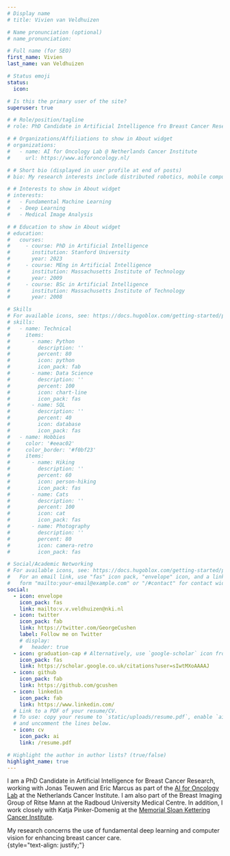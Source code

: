 ```yaml
---
# Display name
# title: Vivien van Veldhuizen

# Name pronunciation (optional)
# name_pronunciation:

# Full name (for SEO)
first_name: Vivien
last_name: van Veldhuizen

# Status emoji
status:
  icon:

# Is this the primary user of the site?
superuser: true

# # Role/position/tagline
# role: PhD Candidate in Artificial Intelligence fro Breast Cancer Research

# # Organizations/Affiliations to show in About widget
# organizations:
#   - name: AI for Oncology Lab @ Netherlands Cancer Institute
#     url: https://www.aiforoncology.nl/

# # Short bio (displayed in user profile at end of posts)
# bio: My research interests include distributed robotics, mobile computing and programmable matter.

# # Interests to show in About widget
# interests:
#   - Fundamental Machine Learning
#   - Deep Learning
#   - Medical Image Analysis

# # Education to show in About widget
# education:
#   courses:
#     - course: PhD in Artificial Intelligence
#       institution: Stanford University
#       year: 2023
#     - course: MEng in Artificial Intelligence
#       institution: Massachusetts Institute of Technology
#       year: 2009
#     - course: BSc in Artificial Intelligence
#       institution: Massachusetts Institute of Technology
#       year: 2008

# Skills
# For available icons, see: https://docs.hugoblox.com/getting-started/page-builder/#icons
# skills:
#   - name: Technical
#     items:
#       - name: Python
#         description: ''
#         percent: 80
#         icon: python
#         icon_pack: fab
#       - name: Data Science
#         description: ''
#         percent: 100
#         icon: chart-line
#         icon_pack: fas
#       - name: SQL
#         description: ''
#         percent: 40
#         icon: database
#         icon_pack: fas
#   - name: Hobbies
#     color: '#eeac02'
#     color_border: '#f0bf23'
#     items:
#       - name: Hiking
#         description: ''
#         percent: 60
#         icon: person-hiking
#         icon_pack: fas
#       - name: Cats
#         description: ''
#         percent: 100
#         icon: cat
#         icon_pack: fas
#       - name: Photography
#         description: ''
#         percent: 80
#         icon: camera-retro
#         icon_pack: fas

# Social/Academic Networking
# For available icons, see: https://docs.hugoblox.com/getting-started/page-builder/#icons
#   For an email link, use "fas" icon pack, "envelope" icon, and a link in the
#   form "mailto:your-email@example.com" or "/#contact" for contact widget.
social:
  - icon: envelope
    icon_pack: fas
    link: mailto:v.v.veldhuizen@nki.nl
  - icon: twitter
    icon_pack: fab
    link: https://twitter.com/GeorgeCushen
    label: Follow me on Twitter
    # display:
    #   header: true
  - icon: graduation-cap # Alternatively, use `google-scholar` icon from `ai` icon pack
    icon_pack: fas
    link: https://scholar.google.co.uk/citations?user=sIwtMXoAAAAJ
  - icon: github
    icon_pack: fab
    link: https://github.com/gcushen
  - icon: linkedin
    icon_pack: fab
    link: https://www.linkedin.com/
  # Link to a PDF of your resume/CV.
  # To use: copy your resume to `static/uploads/resume.pdf`, enable `ai` icons in `params.yaml`,
  # and uncomment the lines below.
  - icon: cv
    icon_pack: ai
    link: /resume.pdf

# Highlight the author in author lists? (true/false)
highlight_name: true
---
```


I am a PhD Candidate in Artificial Intelligence for Breast Cancer Research, working with Jonas Teuwen and Eric Marcus as part of the [AI for Oncology Lab](https://aiforoncology.nl/) at the Netherlands Cancer Institute. I am also part of the Breast Imaging Group of Ritse Mann at the Radboud University Medical Centre.  In addition, I work closely with Katja Pinker-Domenig at the [Memorial Sloan Kettering Cancer Institute](https://www.mskcc.org/cancer-care/doctors/katja-pinker-domenig).

My research concerns the use of fundamental deep learning and computer vision for enhancing breast cancer care.  
{style="text-align: justify;"}
